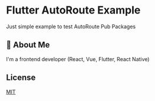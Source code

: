 # Flutter AutoRoute Example

Just simple example to test AutoRoute Pub Packages

## 🚀 About Me

I'm a frontend developer
(React, Vue, Flutter, React Native)

## License

[MIT](https://choosealicense.com/licenses/mit/)
